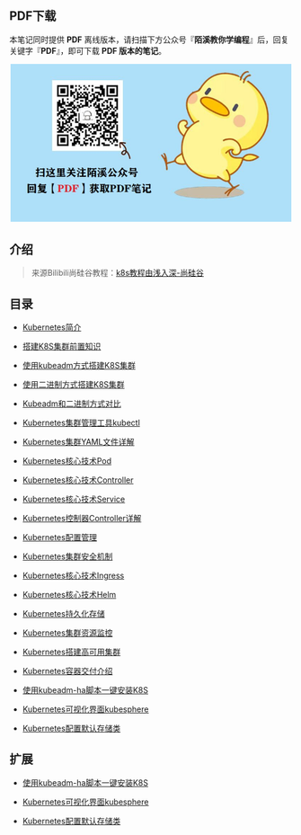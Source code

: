 ## PDF下载

本笔记同时提供 **PDF** 离线版本，请扫描下方公众号『**陌溪教你学编程**』后，回复关键字『**PDF**』，即可下载 **PDF 版本的笔记**。

<p align=center>
    <img src="../doc/images/qq/获取PDF.jpg" width="500" />
</p>

## 介绍

> 来源Bilibili尚硅谷教程：[k8s教程由浅入深-尚硅谷](https://www.bilibili.com/video/BV1GT4y1A756)

## 目录

- [Kubernetes简介](http://www.moguit.cn/info/250)
- [搭建K8S集群前置知识](http://www.moguit.cn/info/7)
- [使用kubeadm方式搭建K8S集群](http://www.moguit.cn/info/548)
- [使用二进制方式搭建K8S集群](./4_使用二进制方式搭建K8S集群/README.md)
- [Kubeadm和二进制方式对比](./5_Kubeadm和二进制方式对比/README.md)
- [Kubernetes集群管理工具kubectl](http://www.moguit.cn/info/549)
- [Kubernetes集群YAML文件详解](http://www.moguit.cn/info/551)
- [Kubernetes核心技术Pod](http://www.moguit.cn/info/552)
- [Kubernetes核心技术Controller](http://www.moguit.cn/info/553)
- [Kubernetes核心技术Service](http://www.moguit.cn/info/554)
- [Kubernetes控制器Controller详解](http://www.moguit.cn/#/info?blogUid=bf58178837d8b3eba8e5b092a3193211)
- [Kubernetes配置管理](http://www.moguit.cn/info/556)
- [Kubernetes集群安全机制](http://www.moguit.cn/info/558)
- [Kubernetes核心技术Ingress](http://www.moguit.cn/info/559)
- [Kubernetes核心技术Helm](http://www.moguit.cn/info/560)
- [Kubernetes持久化存储](http://www.moguit.cn/info/561)
- [Kubernetes集群资源监控](http://www.moguit.cn/info/562)
- [Kubernetes搭建高可用集群](http://www.moguit.cn/info/563)
- [Kubernetes容器交付介绍](http://www.moguit.cn/info/574)
- [使用kubeadm-ha脚本一键安装K8S](./30_使用kubeadm-ha脚本一键安装K8S/README.md)
- [Kubernetes可视化界面kubesphere](./31_Kubernetes可视化界面kubesphere/README.md)

- [Kubernetes配置默认存储类](./32_Kubernetes配置默认存储类/README.md)



## 扩展

- [使用kubeadm-ha脚本一键安装K8S](./30_使用kubeadm-ha脚本一键安装K8S/README.md)

- [Kubernetes可视化界面kubesphere](./31_Kubernetes可视化界面kubesphere/README.md)

- [Kubernetes配置默认存储类](./32_Kubernetes配置默认存储类/README.md)

  